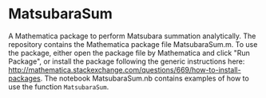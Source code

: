 # MatsubaraSum
A Mathematica package to perform Matsubara summation analytically.
The repository contains the Mathematica package file MatsubaraSum.m. To use the package, either open the package file by Mathematica and click "Run Package", or install the package following the generic instructions here: http://mathematica.stackexchange.com/questions/669/how-to-install-packages. The notebook MatsubaraSum.nb contains examples of how to use the function ```MatsubaraSum```.
